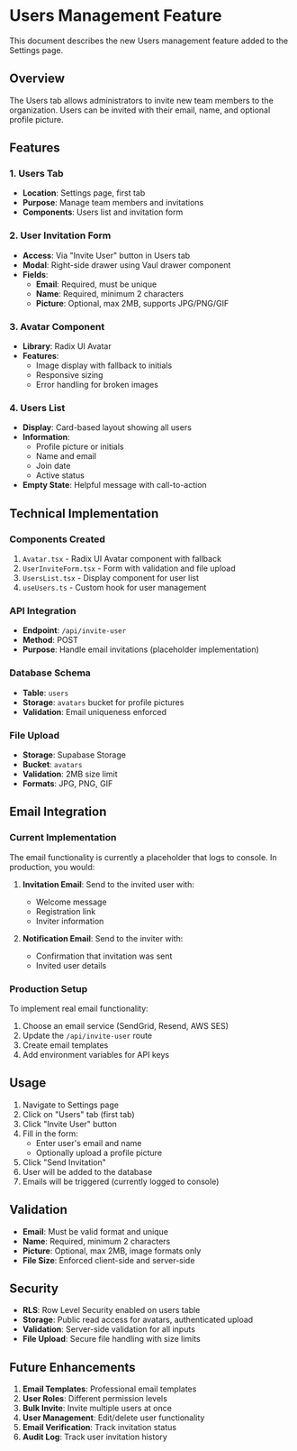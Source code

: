 # Users Management Feature

This document describes the new Users management feature added to the Settings page.

## Overview

The Users tab allows administrators to invite new team members to the organization. Users can be invited with their email, name, and optional profile picture.

## Features

### 1. Users Tab

- **Location**: Settings page, first tab
- **Purpose**: Manage team members and invitations
- **Components**: Users list and invitation form

### 2. User Invitation Form

- **Access**: Via "Invite User" button in Users tab
- **Modal**: Right-side drawer using Vaul drawer component
- **Fields**:
  - **Email**: Required, must be unique
  - **Name**: Required, minimum 2 characters
  - **Picture**: Optional, max 2MB, supports JPG/PNG/GIF

### 3. Avatar Component

- **Library**: Radix UI Avatar
- **Features**:
  - Image display with fallback to initials
  - Responsive sizing
  - Error handling for broken images

### 4. Users List

- **Display**: Card-based layout showing all users
- **Information**:
  - Profile picture or initials
  - Name and email
  - Join date
  - Active status
- **Empty State**: Helpful message with call-to-action

## Technical Implementation

### Components Created

1. `Avatar.tsx` - Radix UI Avatar component with fallback
2. `UserInviteForm.tsx` - Form with validation and file upload
3. `UsersList.tsx` - Display component for user list
4. `useUsers.ts` - Custom hook for user management

### API Integration

- **Endpoint**: `/api/invite-user`
- **Method**: POST
- **Purpose**: Handle email invitations (placeholder implementation)

### Database Schema

- **Table**: `users`
- **Storage**: `avatars` bucket for profile pictures
- **Validation**: Email uniqueness enforced

### File Upload

- **Storage**: Supabase Storage
- **Bucket**: `avatars`
- **Validation**: 2MB size limit
- **Formats**: JPG, PNG, GIF

## Email Integration

### Current Implementation

The email functionality is currently a placeholder that logs to console. In production, you would:

1. **Invitation Email**: Send to the invited user with:

   - Welcome message
   - Registration link
   - Inviter information

2. **Notification Email**: Send to the inviter with:
   - Confirmation that invitation was sent
   - Invited user details

### Production Setup

To implement real email functionality:

1. Choose an email service (SendGrid, Resend, AWS SES)
2. Update the `/api/invite-user` route
3. Create email templates
4. Add environment variables for API keys

## Usage

1. Navigate to Settings page
2. Click on "Users" tab (first tab)
3. Click "Invite User" button
4. Fill in the form:
   - Enter user's email and name
   - Optionally upload a profile picture
5. Click "Send Invitation"
6. User will be added to the database
7. Emails will be triggered (currently logged to console)

## Validation

- **Email**: Must be valid format and unique
- **Name**: Required, minimum 2 characters
- **Picture**: Optional, max 2MB, image formats only
- **File Size**: Enforced client-side and server-side

## Security

- **RLS**: Row Level Security enabled on users table
- **Storage**: Public read access for avatars, authenticated upload
- **Validation**: Server-side validation for all inputs
- **File Upload**: Secure file handling with size limits

## Future Enhancements

1. **Email Templates**: Professional email templates
2. **User Roles**: Different permission levels
3. **Bulk Invite**: Invite multiple users at once
4. **User Management**: Edit/delete user functionality
5. **Email Verification**: Track invitation status
6. **Audit Log**: Track user invitation history
